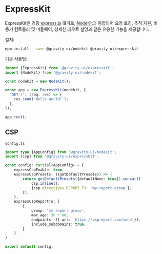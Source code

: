 # ExpressKit

ExpressKit은 경량 [express.js](https://expressjs.com/) 래퍼로, [NodeKit](https://github.com/gravity-ui/nodekit)과 통합되어 요청 로깅, 추적 지원, 비동기 컨트롤러 및 미들웨어, 상세한 라우트 설명과 같은 유용한 기능을 제공합니다.

설치:

```bash
npm install --save @gravity-ui/nodekit @gravity-ui/expresskit
```

기본 사용법:

```typescript
import {ExpressKit} from '@gravity-ui/expresskit';
import {NodeKit} from '@gravity-ui/nodekit';

const nodekit = new NodeKit();

const app = new ExpressKit(nodekit, {
  'GET /': (req, res) => {
    res.send('Hello World!');
  },
});

app.run();
```

## CSP

`config.ts`

```typescript
import type {AppConfig} from '@gravity-ui/nodekit';
import {csp} from '@gravity-ui/expresskit';

const config: Partial<AppConfig> = {
    expressCspEnable: true,
    expressCspPresets: ({getDefaultPresets}) => {
        return getDefaultPresets({defaultNone: true}).concat([
            csp.inline(),
            {csp.directives.REPORT_TO: 'my-report-group'},
        ]);
    },
    expressCspReportTo: [
        {
            group: 'my-report-group',
            max_age: 30 * 60,
            endpoints: [{ url: 'https://cspreport.com/send'}],
            include_subdomains: true,
        }
    ]
}

export default config;
```